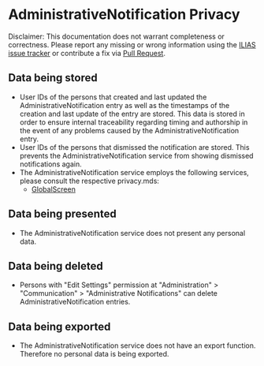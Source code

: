 # AdministrativeNotification Privacy
Disclaimer: This documentation does not warrant completeness or correctness. Please report any missing or wrong information using the [ILIAS issue tracker](https://mantis.ilias.de) or contribute a fix via [Pull Request](docs/development/contributing.md#pull-request-to-the-repositories).

## Data being stored
- User IDs of the persons that created and last updated the AdministrativeNotification entry as well as the timestamps of the creation and last update of the entry are stored. This data is stored in order to ensure internal traceability regarding timing and authorship in the event of any problems caused by the AdministrativeNotification entry.
- User IDs of the persons that dismissed the notification are stored. This prevents the AdministrativeNotification service from showing dismissed notifications again.
- The AdministrativeNotification service employs the following services, please consult the respective privacy.mds:
  - [GlobalScreen](../../components/ILIAS/GlobalScreen_/PRIVACY.md)

## Data being presented
- The AdministrativeNotification service does not present any personal data.

## Data being deleted
- Persons with "Edit Settings" permission at "Administration" > "Communication" >  "Administrative Notifications" can delete AdministrativeNotification entries.

## Data being exported
- The AdministrativeNotification service does not have an export function. Therefore no personal data is being exported.
